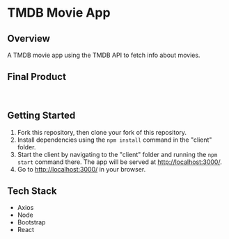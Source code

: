 # TMDB Movie App


## Overview

A TMDB movie app using the TMDB API to fetch info about movies.


## Final Product

![]()
![]()
![]()
![]()

## Getting Started

1. Fork this repository, then clone your fork of this repository.
2. Install dependencies using the `npm install` command in the "client" folder.
3. Start the client by navigating to the "client" folder and running the `npm start` command there. The app will be served at <http://localhost:3000/>.
4. Go to <http://localhost:3000/> in your browser.


## Tech Stack

- Axios
- Node
- Bootstrap
- React

